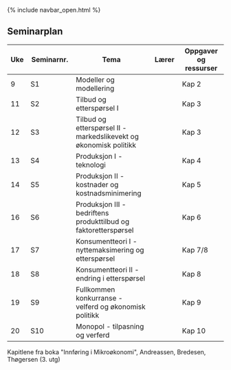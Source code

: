 {% include navbar_open.html %}
## Seminarplan

|Uke| Seminarnr. <img width=100/>   | Tema  <img width=350/>     | Lærer <img width=100/>  | Oppgaver og ressurser <img width=200/>  |
|----|------------|----------------------------------------------------------------|-----------|--------------------------------------|
| 9| S1  | Modeller og modellering        |     | Kap 2    |
| 11|S2    | Tilbud og etterspørsel I          |       |Kap 3  |
| 12|S3    | Tilbud og etterspørsel II - markedslikevekt og økonomisk politikk         |       | Kap 3   |
| 13|S4    | Produksjon I - teknologi        |       |Kap 4   |
| 14| S5| Produksjon II - kostnader og kostnadsminimering     |  |Kap 5   |
| 16|  S6| Produksjon III - bedriftens produkttilbud og faktoretterspørsel |      |Kap 6  |
| 17| S7  | Konsumentteori I - nyttemaksimering og etterspørsel   |  |Kap 7/8  |
| 18| S8  | Konsumentteori II - endring i etterspørsel    |  |Kap 8    |
| 19| S9 | Fullkommen konkurranse - velferd og økonomisk politikk     |  |Kap 9   |
| 20| S10 | Monopol - tilpasning og verferd     |  |Kap 10   |

Kapitlene fra boka "Innføring i Mikroøkonomi", Andreassen, Bredesen, Thøgersen (3. utg)

